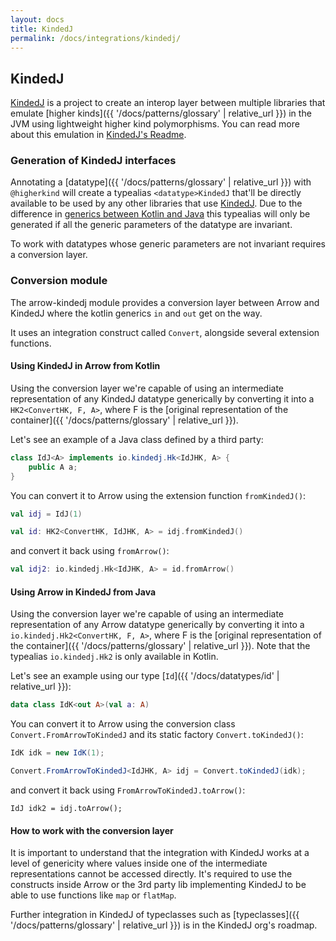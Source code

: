 ```yaml
---
layout: docs
title: KindedJ
permalink: /docs/integrations/kindedj/
---
```


## KindedJ

[KindedJ](https://github.com/KindedJ/KindedJ/) is a project to create an interop layer between multiple libraries that emulate [higher kinds]({{ '/docs/patterns/glossary' | relative_url }}) in the JVM
using lightweight higher kind polymorphisms. You can read more about this emulation in [KindedJ's Readme](https://github.com/KindedJ/KindedJ/blob/master/README.md).

### Generation of KindedJ interfaces

Annotating a [datatype]({{ '/docs/patterns/glossary' | relative_url }}) with `@higherkind` will create a typealias `<datatype>KindedJ` that'll be directly available to be used by any other libraries that use [KindedJ](https://github.com/KindedJ/KindedJ/).
Due to the difference in [generics between Kotlin and Java](https://kotlinlang.org/docs/reference/generics.html) this typealias will only be generated if all the generic parameters of the datatype are invariant.

To work with datatypes whose generic parameters are not invariant requires a conversion layer.

### Conversion module

The arrow-kindedj module provides a conversion layer between Arrow and KindedJ where the kotlin generics `in` and `out` get on the way.

It uses an integration construct called `Convert`, alongside several extension functions.

#### Using KindedJ in Arrow from Kotlin

Using the conversion layer we're capable of using an intermediate representation of any KindedJ datatype generically by converting it into a `HK2<ConvertHK, F, A>`,
where F is the [original representation of the container]({{ '/docs/patterns/glossary' | relative_url }}).

Let's see an example of a Java class defined by a third party:

```java
class IdJ<A> implements io.kindedj.Hk<IdJHK, A> {
    public A a;
}
```

You can convert it to Arrow using the extension function `fromKindedJ()`:

```kotlin
val idj = IdJ(1)

val id: HK2<ConvertHK, IdJHK, A> = idj.fromKindedJ()
```

and convert it back using `fromArrow()`:

```kotlin
val idj2: io.kindedj.Hk<IdJHK, A> = id.fromArrow()
```

#### Using Arrow in KindedJ from Java

Using the conversion layer we're capable of using an intermediate representation of any Arrow datatype generically by converting it into a `io.kindedj.Hk2<ConvertHK, F, A>`,
where F is the [original representation of the container]({{ '/docs/patterns/glossary' | relative_url }}). Note that the typealias `io.kindedj.Hk2` is only available in Kotlin.

Let's see an example using our type [`Id`]({{ '/docs/datatypes/id' | relative_url }}):

```kotlin
data class IdK<out A>(val a: A)
```

You can convert it to Arrow using the conversion class `Convert.FromArrowToKindedJ` and its static factory `Convert.toKindedJ()`:

```java
IdK idk = new IdK(1);

Convert.FromArrowToKindedJ<IdJHK, A> idj = Convert.toKindedJ(idk);
```

and convert it back using `FromArrowToKindedJ.toArrow()`:

```
IdJ idk2 = idj.toArrow();
```

#### How to work with the conversion layer

It is important to understand that the integration with KindedJ works at a level of genericity where values inside one of the intermediate representations cannot be accessed directly.
It's required to use the constructs inside Arrow or the 3rd party lib implementing KindedJ to be able to use functions like `map` or `flatMap`.

Further integration in KindedJ of typeclasses such as [typeclasses]({{ '/docs/patterns/glossary' | relative_url }}) is in the KindedJ org's roadmap.
